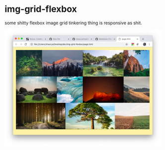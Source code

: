 # img-grid-flexbox
some shitty flexbox image grid tinkering
thing is responsive as shit.

![alt text](https://github.com/shauryachawla/img-grid-flexbox/blob/master/img/ss.png "ss")
